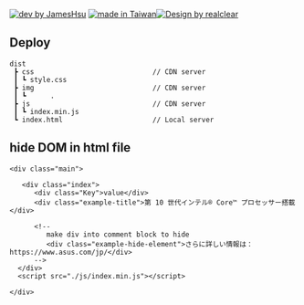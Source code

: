 [![dev by JamesHsu](https://img.shields.io/badge/Dev%20by-Jameshsu1125-green)](https://github.com/jameshsu1125/) [![made in Taiwan](https://img.shields.io/badge/Made%20in-Taiwan-orange)](https://github.com/jameshsu1125/)[![Design by realclear](https://img.shields.io/badge/Design%20by-瑞采數位科技-yellow)](http://realclear.com.tw/)

## Deploy

```
dist
 ┣ css                             // CDN server
 ┃ ┗ style.css
 ┣ img                             // CDN server
 ┃ ┗      .
 ┣ js                              // CDN server
 ┃ ┗ index.min.js
 ┗ index.html                      // Local server
```

## hide DOM in html file

```
<div class="main">

   <div class="index">
      <div class="Key">value</div>
      <div class="example-title">第 10 世代インテル® Core™ プロセッサー搭載</div>

      <!--
         make div into comment block to hide
         <div class="example-hide-element">さらに詳しい情報は：https://www.asus.com/jp/</div>
      -->
  </div>
  <script src="./js/index.min.js"></script>

</div>
```
